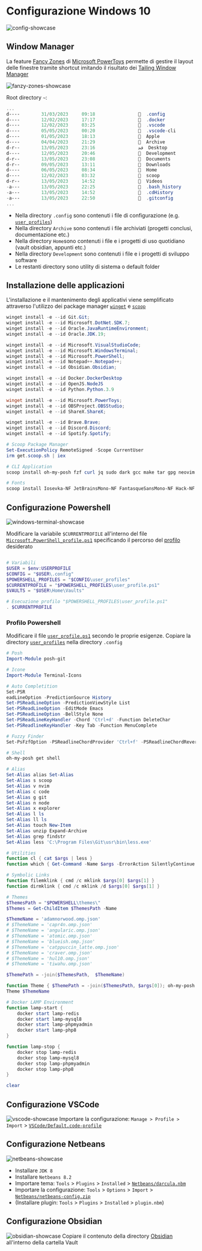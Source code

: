 # Configurazione Windows 10
![config-showcase](assets/search.png)


## Window Manager 
La feature [Fancy Zones](https://learn.microsoft.com/en-us/windows/powertoys/fancyzones) di [Microsoft PowerToys](https://learn.microsoft.com/it-it/windows/powertoys/install) permette di gestire il layout delle finestre tramite shortcut imitando il risultato dei [Tailing Window Manager](https://en.wikipedia.org/wiki/Tiling_window_manager)

![fanzy-zones-showcase](assets/fancy-zones.gif)



Root directory `~`:
```ps1
...
d----        31/03/2023     09:18                  .config
d----        12/02/2023     17:17                  .docker
d----        12/02/2023     03:25                  .vscode
d----        05/05/2023     00:20                  .vscode-cli
d----        01/05/2023     18:13                  Apple
d----        04/04/2023     21:29                  Archive
d-r--        13/05/2023     23:16                ﲾ  Desktop
d----        12/05/2023     20:46                  Development
d-r--        13/05/2023     23:08                  Documents
d-r--        09/05/2023     13:11                  Downloads
d----        06/05/2023     08:34                  Home
d----        12/02/2023     03:32                  scoop
d-r--        13/05/2023     14:52                  Videos
-a---        13/05/2023     22:25                  .bash_history
-a---        13/05/2023     14:52                  .cdHistory
-a---        13/05/2023     22:50                  .gitconfig
...
```
- Nella directory `.config` sono contenuti i file di configurazione (e.g. [`user_profiles`](./Powershell/user_profiles))
- Nella directory `Archive` sono contenuti i file archiviati (progetti conclusi, documentazione etc.)
- Nella directory `Home`sono contenuti i file e i progetti di uso quotidiano (vault obsidian, appunti etc.)
- Nella directory `Development` sono contenuti i file e i progetti di sviluppo software 
- Le restanti directory sono utility di sistema o default folder

## Installazione delle applicazioni
L'installazione e il mantenimento degli applicativi viene semplificato attraverso l'utilizzo dei package manager [`winget`](https://winget.run/) e [`scoop`](https://scoop.sh/)

```ps1
winget install -e --id Git.Git;
winget install -e --id Microsoft.DotNet.SDK.7;
winget install -e --id Oracle.JavaRuntimeEnvironment;
winget install -e --id Oracle.JDK.19;

winget install -e --id Microsoft.VisualStudioCode;
winget install -e --id Microsoft.WindowsTerminal;
winget install -e --id Microsoft.PowerShell;
winget install -e --id Notepad++.Notepad++;
winget install -e --id Obsidian.Obsidian;

winget install -e --id Docker.DockerDesktop
winget install -e --id OpenJS.NodeJS
winget install -e --id Python.Python.3.9

winget install -e --id Microsoft.PowerToys;
winget install -e --id OBSProject.OBSStudio;
winget install -e --id ShareX.ShareX;

winget install -e --id Brave.Brave;
winget install -e --id Discord.Discord;
winget install -e --id Spotify.Spotify;

# Scoop Package Manager
Set-ExecutionPolicy RemoteSigned -Scope CurrentUser
irm get.scoop.sh | iex

# CLI Application
scoop install oh-my-posh fzf curl jq sudo dark gcc make tar gpg neovim

# Fonts
scoop install Iosevka-NF JetBrainsMono-NF FantasqueSansMono-NF Hack-NF Cascadia-Code
```

## Configurazione Powershell
![windows-terminal-showcase](assets/windows-terminal.png)

Modificare la variabile `$CURRENTPROFILE` all'interno del file [`Microsoft.PowerShell_profile.ps1`](PowerShell/Microsoft.PowerShell_profile.ps1) specificando il percorso del [profilo](https://learn.microsoft.com/en-us/powershell/module/microsoft.powershell.core/about/about_profiles?view=powershell-7.3) desiderato
```ps1

# Variabili
$USER = $env:USERPROFILE
$CONFIG = "$USER\.config"
$POWERSHELL_PROFILES = "$CONFIG\user_profiles"
$CURRENTPROFILE = "$POWERSHELL_PROFILES\user_profile.ps1"
$VAULTS = "$USER\Home\Vaults"

# Esecuzione profilo "$POWERSHELL_PROFILES\user_profile.ps1"
. $CURRENTPROFILE
```

### Profilo Powershell
Modificare il file [`user_profile.ps1`](./PowerShell/user_profiles/user_profile.ps1) secondo le proprie esigenze. Copiare la directory [`user_profiles`](/PowerShell/user_profiles/) nella directory `.config`

```ps1
# Posh
Import-Module posh-git

# Icone
Import-Module Terminal-Icons

# Auto Completition
Set-PSR
eadLineOption -PredictionSource History
Set-PSReadLineOption -PredictionViewStyle List
Set-PSReadLineOption -EditMode Emacs
Set-PSReadLineOption -BellStyle None
Set-PSReadLineKeyHandler -Chord 'Ctrl+d' -Function DeleteChar
Set-PSReadlineKeyHandler -Key Tab -Function MenuComplete

# Fuzzy Finder
Set-PsFzfOption -PSReadlineChordProvider 'Ctrl+f' -PSReadlineChordReverseHistory 'Ctrl+r'

# Shell
oh-my-posh get shell

# Alias
Set-Alias alias Set-Alias
Set-Alias s scoop
Set-Alias v nvim
Set-Alias c code
Set-Alias g git
Set-Alias n node
Set-Alias x explorer
Set-Alias l ls
Set-Alias ll ls
Set-Alias touch New-Item
Set-Alias unzip Expand-Archive
Set-Alias grep findstr
Set-Alias less 'C:\Program Files\Git\usr\bin\less.exe'

# Utilities
function cl { cat $args | less }
function which { Get-Command -Name $args -ErrorAction SilentlyContinue | Select-Object -ExpandProperty Path -ErrorAction SilentlyContinue }

# Symbolic Links
function filemklink { cmd /c mklink $args[0] $args[1] }
function dirmklink { cmd /c mklink /d $args[0] $args[1] }

# Themes
$ThemesPath = "$POWERSHELL\themes\"
$Themes = Get-ChildItem $ThemesPath -Name

$ThemeName = 'adamnorwood.omp.json'
# $ThemeName = 'capr4n.omp.json'
# $ThemeName = 'angularic.omp.json'
# $ThemeName = 'atomic.omp.json'
# $ThemeName = 'blueish.omp.json'
# $ThemeName = 'catppuccin_latte.omp.json'
# $ThemeName = 'craver.omp.json'
# $ThemeName = 'hul10.omp.json'
# $ThemeName = 'tiwahu.omp.json'

$ThemePath = -join($ThemesPath,  $ThemeName)

function Theme { $ThemePath = -join($ThemesPath, $args[0]); oh-my-posh init pwsh --config $ThemePath | Invoke-Expression }
Theme $ThemeName

# Docker LAMP Environment
function lamp-start {
    docker start lamp-redis
    docker start lamp-mysql8
    docker start lamp-phpmyadmin
    docker start lamp-php8
}

function lamp-stop {
    docker stop lamp-redis
    docker stop lamp-mysql8
    docker stop lamp-phpmyadmin
    docker stop lamp-php8
}

clear
```

## Configurazione VSCode
![vscode-showcase](assets/vscode.png)
Importare la configurazione: `Manage > Profile > Import` > [`VSCode/Default.code-profile`](VSCode/Default.code-profile)

## Configurazione Netbeans
![netbeans-showcase](assets/netbeans.png)
- Installare `JDK 8`
- Installare `Netbeans 8.2`
- Importare tema: `Tools` > `Plugins` > `Installed` > [`Netbeans/darcula.nbm`](Netbeans/darcula.nbm)
- Importare la configurazione: `Tools` > `Options` > `Import` > [`Netbeans/netbeans-config.zip`](Netbeans/netbeans-config.zip)
- (Installare plugin: `Tools` > `Plugins` > `Installed` > `plugin.nbm`)

## Configurazione Obsidian 
![obsidian-showcase](assets/obsidian.png)
Copiare il contenuto della directory [Obsidian](Obsidian/) all'interno della cartella Vault
